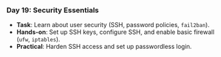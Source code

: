 
### Day 19: Security Essentials
- **Task**: Learn about user security (SSH, password policies, `fail2ban`).
- **Hands-on**: Set up SSH keys, configure SSH, and enable basic firewall (`ufw`, `iptables`).
- **Practical**: Harden SSH access and set up passwordless login.
